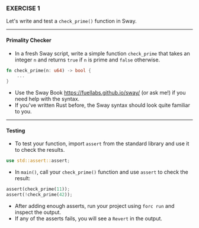 ### EXERCISE 1

Let's write and test a `check_prime()` function in Sway.

---

#### Primality Checker

* In a fresh Sway script, write a simple function `check_prime` that takes an
  integer `n` and returns `true` if `n` is prime and `false` otherwise.
```rust
fn check_prime(n: u64) -> bool {
    ...
}
```
* Use the Sway Book https://fuellabs.github.io/sway/ (or ask me!) if you need
  help with the syntax.
* If you've written Rust before, the Sway syntax should look quite familiar to
  you.

---

#### Testing
* To test your function, import `assert` from the standard library and use it
  to check the results.
```rust
use std::assert::assert;
```
* In `main()`, call your `check_prime()` function and use
  `assert` to check the result:
```rust
assert(check_prime(11));
assert(!check_prime(42));
```
* After adding enough asserts, run your project using `forc run` and inspect
  the output.
* If any of the asserts fails, you will see a `Revert` in the output.
